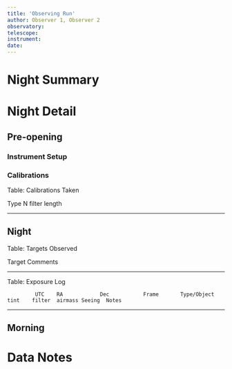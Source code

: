 ```yaml
---
title: 'Observing Run'
author: Observer 1, Observer 2
observatory:
telescope: 
instrument: 
date:
---
```


# Night Summary

# Night Detail

## Pre-opening

### Instrument Setup

### Calibrations

Table: Calibrations Taken

Type        N   filter  length
----        -   -       -

## Night

Table: Targets Observed

Target                          Comments
------------------------------  --------

Table: Exposure Log

             UTC    RA            Dec           Frame       Type/Object                     tint    filter  airmass Seeing  Notes
----------------    ---------     -----------   ---------   ---------                       ----    ------  ------- ------  -----

## Morning

# Data Notes
